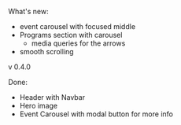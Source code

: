 What's new:

- event carousel with focused middle
- Programs section with carousel
  - media queries for the arrows
- smooth scrolling

v 0.4.0

Done:

- Header with Navbar
- Hero image
- Event Carousel with modal button for more info
